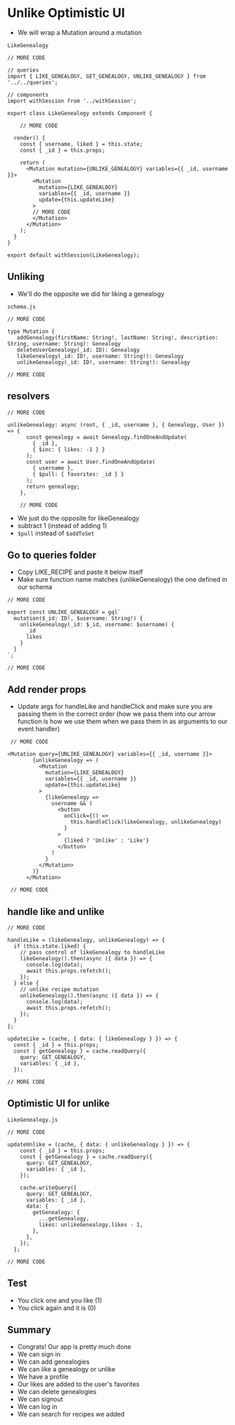 # Unlike Optimistic UI
* We will wrap a Mutation around a mutation

`LikeGenealogy`

```
// MORE CODE

// queries
import { LIKE_GENEALOGY, GET_GENEALOGY, UNLIKE_GENEALOGY } from '../../queries';

// components
import withSession from '../withSession';

export class LikeGenealogy extends Component {

    // MORE CODE

  render() {
    const { username, liked } = this.state;
    const { _id } = this.props;

    return (
      <Mutation mutation={UNLIKE_GENEALOGY} variables={{ _id, username }}>
        <Mutation
          mutation={LIKE_GENEALOGY}
          variables={{ _id, username }}
          update={this.updateLike}
        >
        // MORE CODE
        </Mutation>
      </Mutation>
    );
  }
}

export default withSession(LikeGenealogy);
```

## Unliking
* We'll do the opposite we did for liking a genealogy

`schema.js`

```
// MORE CODE

type Mutation {
   addGenealogy(firstName: String!, lastName: String!, description: String, username: String): Genealogy
   deleteUserGenealogy(_id: ID): Genealogy
   likeGenealogy(_id: ID!, username: String!): Genealogy
   unlikeGenealogy(_id: ID!, username: String!): Genealogy

// MORE CODE
```

## resolvers
```
// MORE CODE

unlikeGenealogy: async (root, { _id, username }, { Genealogy, User }) => {
      const genealogy = await Genealogy.findOneAndUpdate(
        { _id },
        { $inc: { likes: -1 } }
      );
      const user = await User.findOneAndUpdate(
        { username },
        { $pull: { favorites: _id } }
      );
      return genealogy;
    },

    // MORE CODE
```

* We just do the opposite for likeGenealogy
* subtract 1 (instead of adding 1)
* `$pull` instead of `$addToSet`

## Go to queries folder
* Copy LIKE_RECIPE and paste it below itself
* Make sure function name matches (unlikeGenealogy) the one defined in our schema

```
// MORE CODE

export const UNLIKE_GENEALOGY = gql`
  mutation($_id: ID!, $username: String!) {
    unlikeGenealogy(_id: $_id, username: $username) {
      _id
      likes
    }
  }
`;

// MORE CODE
```

## Add render props
* Update args for handleLike and handleClick and make sure you are passing them in the correct order (how we pass them into our arrow function is how we use them when we pass them in as arguments to our event handler)

```
 // MORE CODE

<Mutation query={UNLIKE_GENEALOGY} variables={{ _id, username }}>
        {unlikeGenealogy => (
          <Mutation
            mutation={LIKE_GENEALOGY}
            variables={{ _id, username }}
            update={this.updateLike}
          >
            {likeGenealogy =>
              username && (
                <button
                  onClick={() =>
                    this.handleClick(likeGenealogy, unlikeGenealogy)
                  }
                >
                  {liked ? 'Unlike' : 'Like'}
                </button>
              )
            }
          </Mutation>
        )}
      </Mutation>

 // MORE CODE
```

## handle like and unlike
```
// MORE CODE

handleLike = (likeGenealogy, unlikeGenealogy) => {
  if (this.state.liked) {
    // pass control of likeGenealogy to handleLike
    likeGenealogy().then(async ({ data }) => {
      console.log(data);
      await this.props.refetch();
    });
  } else {
    // unlike recipe mutation
    unlikeGenealogy().then(async ({ data }) => {
      console.log(data);
      await this.props.refetch();
    });
  }
};

updateLike = (cache, { data: { likeGenealogy } }) => {
  const { _id } = this.props;
  const { getGenealogy } = cache.readQuery({
    query: GET_GENEALOGY,
    variables: { _id },
  });

// MORE CODE
```

## Optimistic UI for unlike

`LikeGenealogy.js`

```
// MORE CODE

updateUnlike = (cache, { data: { unlikeGenealogy } }) => {
    const { _id } = this.props;
    const { getGenealogy } = cache.readQuery({
      query: GET_GENEALOGY,
      variables: { _id },
    });

    cache.writeQuery({
      query: GET_GENEALOGY,
      variables: { _id },
      data: {
        getGenealogy: {
          ...getGenealogy,
          likes: unlikeGenealogy.likes - 1,
        },
      },
    });
  };

// MORE CODE
```

## Test
* You click one and you like (1)
* You click again and it is (0)

## Summary
* Congrats! Our app is pretty much done
* We can sign in
* We can add genealogies
* We can like a genealogy or unlike
* We have a profile
* Our likes are added to the user's favorites
* We can delete genealogies
* We can signout
* We can log in
* We can search for recipes we added
